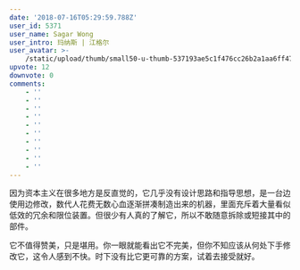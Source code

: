 ```yaml
---
date: '2018-07-16T05:29:59.788Z'
user_id: 5371
user_name: Sagar Wong
user_intro: 玛纳斯 | 江格尔
user_avatar: >-
    /static/upload/thumb/small50-u-thumb-537193ae5c1f476cc26b2a1aa6ff474ff5daab7d4e59.png
upvote: 12
downvote: 0
comments:
    - ''
    - ''
    - ''
    - ''
    - ''
    - ''
    - ''
    - ''
    - ''
    - ''
---
```


<div><p>因为资本主义在很多地方是反直觉的，它几乎没有设计思路和指导思想，是一台边使用边修改，数代人花费无数心血逐渐拼凑制造出来的机器，里面充斥着大量看似低效的冗余和限位装置。但很少有人真的了解它，所以不敢随意拆除或短接其中的部件。</p><p>它不值得赞美，只是堪用。你一眼就能看出它不完美，但你不知应该从何处下手修改它，这令人感到不快。时下没有比它更可靠的方案，试着去接受就好。</p></div>

